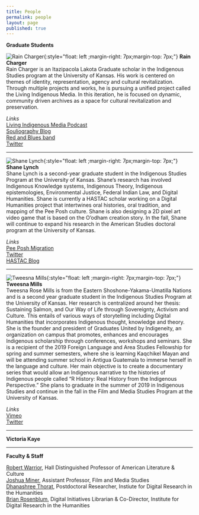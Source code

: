 ```yaml
---
title: People
permalink: people
layout: page
published: true
---
```


**Graduate Students**

![Rain Charger]({{site.baseurl}}/_pages/hs-rain-250.jpg){:style="float: left ;margin-right: 7px;margin-top: 7px;"} **Rain Charger**  
Rain Charger is an Itazipacola Lakota Graduate scholar in the Indigenous Studies program at the University of Kansas. His work is centered on themes of identity, representation, agency and cultural revitalization. Through multiple projects and works, he is pursuing a unified project called the Living Indigenous Media. In this iteration, he is focused on dynamic, community driven archives as a space for cultural revitalization and preservation.

*Links*  
[Living Indigenous Media Podcast](https://podcasts.apple.com/gb/podcast/living-indigenous-media/id1385308462)  
[Souliography Blog](https://pedagogyoftheuniverse.wordpress.com/)  
[Red and Blues band](https://theredandblues.com/)  
[Twitter](https://twitter.com/@RainCharger)  

<div style="clear:both"></div>

---

![Shane Lynch]({{site.baseurl}}/_pages/hs-shane-250.jpg){:style="float: left ;margin-right: 7px;margin-top: 7px;"} **Shane Lynch**  
Shane Lynch is a second-year graduate student in the Indigenous Studies Program at the University of Kansas. Shane’s research has involved Indigenous Knowledge systems, Indigenous Theory, Indigenous epistemologies, Environmental Justice, Federal Indian Law, and Digital Humanities. Shane is currently a HASTAC scholar working on a Digital Humanities project that intertwines oral histories, oral tradition, and mapping of the Pee Posh culture. Shane is also designing a 2D pixel art video game that is based on the O’odham creation story. In the fall, Shane will continue to expand his research in the American Studies doctoral program at the University of Kansas.
  
*Links*  
[Pee Posh Migration](https://peeposh.wordpress.com/)  
[Twitter](https://twitter.com/ShaneSLynch1)  
[HASTAC Blog](https://www.hastac.org/u/shanelynch009)  

<div style="clear:both"></div>

---

![Tweesna Mills]({{site.baseurl}}/_pages/hs-tweesna-250.jpg){:style="float: left ;margin-right: 7px;margin-top: 7px;"} **Tweesna Mills**  
Tweesna Rose Mills is from the Eastern Shoshone-Yakama-Umatilla Nations and is a second year graduate student in the Indigenous Studies Program at the University of Kansas. Her research is centralized around her thesis: Sustaining Salmon, and Our Way of Life through Sovereignty, Activism and Culture. This entails of various ways of storytelling including Digital Humanities that incorporates Indigenous thought, knowledge and theory. She is the founder and president of Graduates United by Indigeneity, an organization on campus that promotes, enhances and encourages Indigenous scholarship through conferences, workshops and seminars. She is a recipient of the 2019 Foreign Language and Area Studies Fellowship for spring and summer semesters, where she is learning Kaqchikel Mayan and will be attending summer school in Antigua Guatemala to immerse herself in the language and culture. Her main objective is to create a documentary series that would allow an Indigenous narrative to the histories of Indigenous people called “R History: Real History from the Indigenous Perspective.”
She plans to graduate in the summer of 2019 in Indigenous Studies and continue in the fall in the Film and Media Studies Program at the University of Kansas. 

*Links*  
[Vimeo](http://www.vimeo.com/tweesna)  
[Twitter](https://twitter.com/Tweesna1)  

<div style="clear:both"></div>

---

**Victoria Kaye**  

---

**Faculty & Staff**

[Robert Warrior](http://americanstudies.ku.edu/robert-warrior), Hall Distinguished Professor of American Literature & Culture  
[Joshua Miner](https://film.ku.edu/joshua-miner), Assistant Professor, Film and Media Studies  
[Dhanashree Thorat](https://dhanashreethorat.com), Postdoctoral Researcher, Instiute for Digital Research in the Humanities  
[Brian Rosenblum](http://idrh.ku.edu/), Digital Initiatives Librarian & Co-Director, Institute for Digital Research in the Humanities
